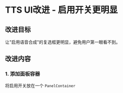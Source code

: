 # TTS UI改进 - 启用开关更明显

## 改进目标

让"启用语音合成"的复选框更明显，避免用户第一眼看不到。

## 改进内容

### 1. 添加面板容器

将启用开关放在一个 `PanelContainer` 